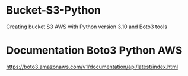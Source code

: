 
# Bucket-S3-Python
Creating bucket S3 AWS with Python version 3.10 and Boto3 tools

# Documentation Boto3 Python AWS
https://boto3.amazonaws.com/v1/documentation/api/latest/index.html
